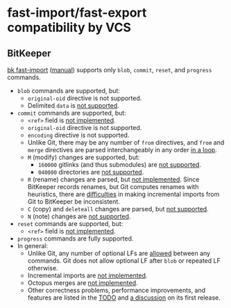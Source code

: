 # fast-import/fast-export compatibility by VCS

## BitKeeper

[bk fast-import](https://github.com/bitkeeper-scm/bitkeeper/blob/0524ffb3f6f15ae8d3922b28da581f334475fe61/src/fast-import.c)
([manual](https://www.bitkeeper.org/man/fast-import.html)) supports only `blob`,
`commit`, `reset`, and `progress` commands.

- `blob` commands are supported, but:
  - `original-oid` directive is not supported.
  - Delimited `data` is [not supported](https://github.com/bitkeeper-scm/bitkeeper/blob/0524ffb3f6f15ae8d3922b28da581f334475fe61/src/fast-import.c#L1201).
- `commit` commands are supported, but:
  - `<ref>` field is [not implemented](https://github.com/bitkeeper-scm/bitkeeper/blob/0524ffb3f6f15ae8d3922b28da581f334475fe61/src/fast-import.c#L550).
  - `original-oid` directive is not supported.
  - `encoding` directive is not supported.
  - Unlike Git, there may be any number of `from` directives, and `from` and
    `merge` directives are parsed interchangeably in any order [in a loop](https://github.com/bitkeeper-scm/bitkeeper/blob/0524ffb3f6f15ae8d3922b28da581f334475fe61/src/fast-import.c#L592-L597).
  - `M` (modify) changes are supported, but:
    - `160000` gitlinks (and thus submodules) are [not supported](https://github.com/bitkeeper-scm/bitkeeper/blob/0524ffb3f6f15ae8d3922b28da581f334475fe61/src/fast-import.c#L699-L702).
    - `040000` directories are [not supported](https://github.com/bitkeeper-scm/bitkeeper/blob/0524ffb3f6f15ae8d3922b28da581f334475fe61/src/fast-import.c#L704-L705).
  - `R` (rename) changes are parsed, but [not implemented](https://github.com/bitkeeper-scm/bitkeeper/blob/0524ffb3f6f15ae8d3922b28da581f334475fe61/src/fast-import.c#L40-L41).
    Since BitKeeper records renames, but Git computes renames with heuristics,
    there are [difficulties](https://users.bitkeeper.org/t/using-fast-import-from-git-into-bk/907)
    in making incremental imports from Git to BitKeeper be inconsistent.
  - `C` (copy) and `deleteall` changes are parsed, but [not supported](https://github.com/bitkeeper-scm/bitkeeper/blob/0524ffb3f6f15ae8d3922b28da581f334475fe61/src/fast-import.c#L628-L634).
  - `N` (note) changes are [not supported](https://github.com/bitkeeper-scm/bitkeeper/blob/0524ffb3f6f15ae8d3922b28da581f334475fe61/src/fast-import.c#L715-L721).
- `reset` commands are supported, but:
  - `<ref>` field is [not implemented](https://github.com/bitkeeper-scm/bitkeeper/blob/0524ffb3f6f15ae8d3922b28da581f334475fe61/src/fast-import.c#L1043).
- `progress` commands are fully supported.
- In general:
  - Unlike Git, any number of optional LFs are [allowed](https://github.com/bitkeeper-scm/bitkeeper/blob/0524ffb3f6f15ae8d3922b28da581f334475fe61/src/fast-import.c#L351-L359)
    between any commands. Git does not allow optional LF after `blob` or
    repeated LF otherwise.
  - Incremental imports are [not implemented](https://github.com/bitkeeper-scm/bitkeeper/blob/0524ffb3f6f15ae8d3922b28da581f334475fe61/src/fast-import.c#L34).
  - Octopus merges are [not implemented](https://github.com/bitkeeper-scm/bitkeeper/blob/0524ffb3f6f15ae8d3922b28da581f334475fe61/src/fast-import.c#L1731-L1735).
  - Other correctness problems, performance improvements, and features are
    listed in the [TODO](https://github.com/bitkeeper-scm/bitkeeper/blob/0524ffb3f6f15ae8d3922b28da581f334475fe61/src/fast-import.c#L17-L42)
    and [a discussion](https://users.bitkeeper.org/t/bk-fast-import-alpha-release/141)
    on its first release.
